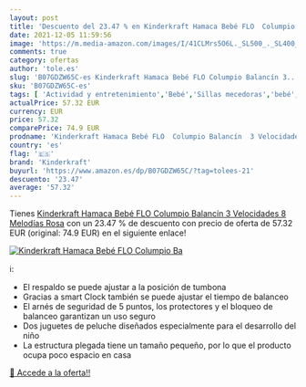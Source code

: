```yaml
---
layout: post
title: 'Descuento del 23.47 % en Kinderkraft Hamaca Bebé FLO  Columpio Ba'
date: 2021-12-05 11:59:56
image: 'https://m.media-amazon.com/images/I/41CLMrs5O6L._SL500_._SL400_.jpg'
comments: true
category: ofertas
author: 'tole.es'
slug: 'B07GDZW65C-es Kinderkraft Hamaca Bebé FLO Columpio Balancín 3...'
sku: 'B07GDZW65C-es'
tags: [ 'Actividad y entretenimiento','Bebé','Sillas mecedoras','bebé','kinderkraft', ]
actualPrice: 57.32 EUR
currency: EUR
price: 57.32
comparePrice: 74.9 EUR
prodname: 'Kinderkraft Hamaca Bebé FLO  Columpio Balancín  3 Velocidades  8 Melodías  Rosa'
country: 'es'
flag: '🇪🇸'
brand: 'Kinderkraft'
buyurl: 'https://www.amazon.es/dp/B07GDZW65C/?tag=tolees-21'
descuento: '23.47'
average: '57.32'
---
```


Tienes [Kinderkraft Hamaca Bebé FLO  Columpio Balancín  3 Velocidades  8 Melodías  Rosa](https://www.amazon.es/dp/B07GDZW65C/?tag=tolees-21) con un 23.47 % de descuento con precio de oferta de 57.32 EUR (original: 74.9 EUR) en el siguiente enlace!

[![Kinderkraft Hamaca Bebé FLO  Columpio Ba](https://m.media-amazon.com/images/I/41CLMrs5O6L._SL500_._SL400_.jpg)](https://www.amazon.es/dp/B07GDZW65C/?tag=tolees-21)

ℹ️:

- El respaldo se puede ajustar a la posición de tumbona
- Gracias a smart Clock también se puede ajustar el tiempo de balanceo
- El arnés de seguridad de 5 puntos, los protectores y el bloqueo de balanceo garantizan un uso seguro
- Dos juguetes de peluche diseñados especialmente para el desarrollo del niño
- La estructura plegada tiene un tamaño pequeño, por lo que el producto ocupa poco espacio en casa

[🛒 Accede a la oferta!!](https://www.amazon.es/dp/B07GDZW65C/?tag=tolees-21)
